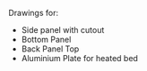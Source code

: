 
Drawings for:

- Side panel with cutout
- Bottom Panel
- Back Panel Top
- Aluminium Plate for heated bed
